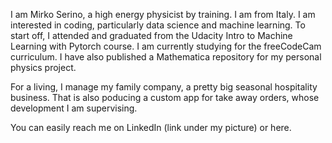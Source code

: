 I am Mirko Serino, a high energy physicist by training. I am from Italy.
I am interested in coding, particularly data science and machine learning. To start off, I attended and graduated from the Udacity Intro to Machine Learning with Pytorch course.
I am currently studying for the freeCodeCam curriculum. 
I have also published a Mathematica repository for my personal physics project. 

For a living, I manage my family company, a pretty big seasonal hospitality business. 
That is also poducing a custom app for take away orders, whose development I am supervising.

You can easily reach me on LinkedIn (link under my picture) or here.

<!---
mirkos86/mirkos86 is a ✨ special ✨ repository because its `README.md` (this file) appears on your GitHub profile.
You can click the Preview link to take a look at your changes.
--->
